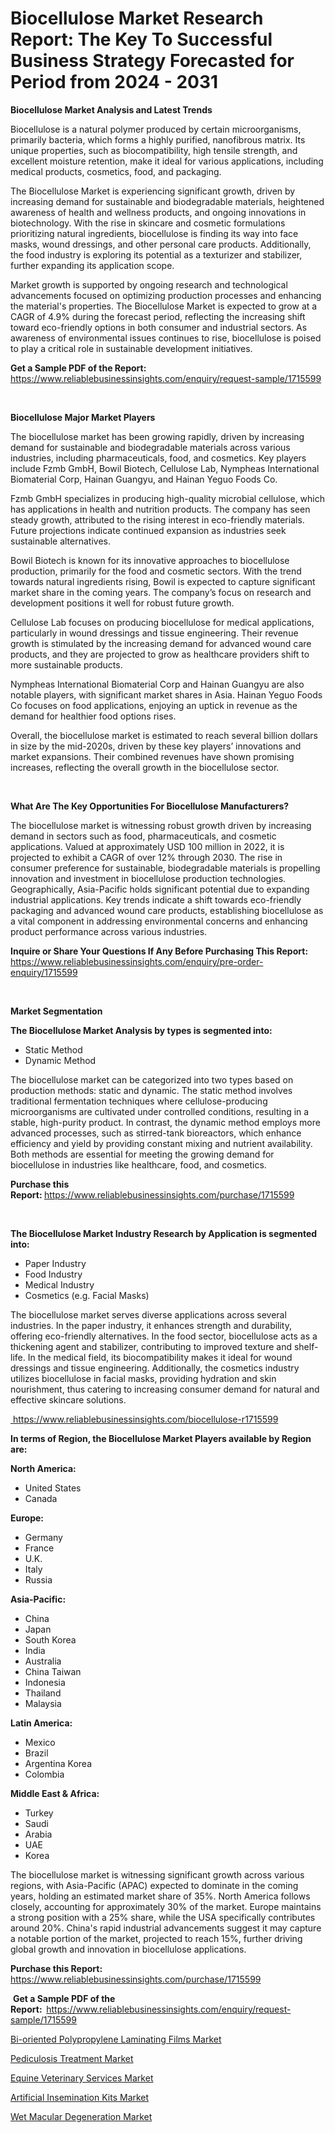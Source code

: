 <p><h1>Biocellulose Market Research Report: The Key To Successful Business Strategy Forecasted for Period from 2024 - 2031</h1></p><p><strong>Biocellulose Market Analysis and Latest Trends</strong></p>
<p><p>Biocellulose is a natural polymer produced by certain microorganisms, primarily bacteria, which forms a highly purified, nanofibrous matrix. Its unique properties, such as biocompatibility, high tensile strength, and excellent moisture retention, make it ideal for various applications, including medical products, cosmetics, food, and packaging. </p><p>The Biocellulose Market is experiencing significant growth, driven by increasing demand for sustainable and biodegradable materials, heightened awareness of health and wellness products, and ongoing innovations in biotechnology. With the rise in skincare and cosmetic formulations prioritizing natural ingredients, biocellulose is finding its way into face masks, wound dressings, and other personal care products. Additionally, the food industry is exploring its potential as a texturizer and stabilizer, further expanding its application scope.</p><p>Market growth is supported by ongoing research and technological advancements focused on optimizing production processes and enhancing the material's properties. The Biocellulose Market is expected to grow at a CAGR of 4.9% during the forecast period, reflecting the increasing shift toward eco-friendly options in both consumer and industrial sectors. As awareness of environmental issues continues to rise, biocellulose is poised to play a critical role in sustainable development initiatives.</p></p>
<p><strong>Get a Sample PDF of the Report:&nbsp;</strong> <a href="https://www.reliablebusinessinsights.com/enquiry/request-sample/1715599?utm_campaign=1588&utm_medium=2&utm_source=Github&utm_content=ia&utm_term=23102024&utm_id=biocellulose">https://www.reliablebusinessinsights.com/enquiry/request-sample/1715599</a></p>
<p>&nbsp;</p>
<p><strong>Biocellulose Major Market Players</strong></p>
<p><p>The biocellulose market has been growing rapidly, driven by increasing demand for sustainable and biodegradable materials across various industries, including pharmaceuticals, food, and cosmetics. Key players include Fzmb GmbH, Bowil Biotech, Cellulose Lab, Nympheas International Biomaterial Corp, Hainan Guangyu, and Hainan Yeguo Foods Co.</p><p>Fzmb GmbH specializes in producing high-quality microbial cellulose, which has applications in health and nutrition products. The company has seen steady growth, attributed to the rising interest in eco-friendly materials. Future projections indicate continued expansion as industries seek sustainable alternatives.</p><p>Bowil Biotech is known for its innovative approaches to biocellulose production, primarily for the food and cosmetic sectors. With the trend towards natural ingredients rising, Bowil is expected to capture significant market share in the coming years. The company’s focus on research and development positions it well for robust future growth.</p><p>Cellulose Lab focuses on producing biocellulose for medical applications, particularly in wound dressings and tissue engineering. Their revenue growth is stimulated by the increasing demand for advanced wound care products, and they are projected to grow as healthcare providers shift to more sustainable products.</p><p>Nympheas International Biomaterial Corp and Hainan Guangyu are also notable players, with significant market shares in Asia. Hainan Yeguo Foods Co focuses on food applications, enjoying an uptick in revenue as the demand for healthier food options rises.</p><p>Overall, the biocellulose market is estimated to reach several billion dollars in size by the mid-2020s, driven by these key players’ innovations and market expansions. Their combined revenues have shown promising increases, reflecting the overall growth in the biocellulose sector.</p></p>
<p>&nbsp;</p>
<p><strong>What Are The Key Opportunities For Biocellulose Manufacturers?</strong></p>
<p><p>The biocellulose market is witnessing robust growth driven by increasing demand in sectors such as food, pharmaceuticals, and cosmetic applications. Valued at approximately USD 100 million in 2022, it is projected to exhibit a CAGR of over 12% through 2030. The rise in consumer preference for sustainable, biodegradable materials is propelling innovation and investment in biocellulose production technologies. Geographically, Asia-Pacific holds significant potential due to expanding industrial applications. Key trends indicate a shift towards eco-friendly packaging and advanced wound care products, establishing biocellulose as a vital component in addressing environmental concerns and enhancing product performance across various industries.</p></p>
<p><strong>Inquire or Share Your Questions If Any Before Purchasing This Report:</strong> <a href="https://www.reliablebusinessinsights.com/enquiry/pre-order-enquiry/1715599?utm_campaign=1588&utm_medium=2&utm_source=Github&utm_content=ia&utm_term=23102024&utm_id=biocellulose">https://www.reliablebusinessinsights.com/enquiry/pre-order-enquiry/1715599</a></p>
<p>&nbsp;</p>
<p><strong>Market Segmentation</strong></p>
<p><strong>The Biocellulose Market Analysis by types is segmented into:</strong></p>
<p><ul><li>Static Method</li><li>Dynamic Method</li></ul></p>
<p><p>The biocellulose market can be categorized into two types based on production methods: static and dynamic. The static method involves traditional fermentation techniques where cellulose-producing microorganisms are cultivated under controlled conditions, resulting in a stable, high-purity product. In contrast, the dynamic method employs more advanced processes, such as stirred-tank bioreactors, which enhance efficiency and yield by providing constant mixing and nutrient availability. Both methods are essential for meeting the growing demand for biocellulose in industries like healthcare, food, and cosmetics.</p></p>
<p><strong>Purchase this Report:&nbsp;</strong><a href="https://www.reliablebusinessinsights.com/purchase/1715599?utm_campaign=1588&utm_medium=2&utm_source=Github&utm_content=ia&utm_term=23102024&utm_id=biocellulose">https://www.reliablebusinessinsights.com/purchase/1715599</a></p>
<p>&nbsp;</p>
<p><strong>The Biocellulose Market Industry Research by Application is segmented into:</strong></p>
<p><ul><li>Paper Industry</li><li>Food Industry</li><li>Medical Industry</li><li>Cosmetics (e.g. Facial Masks)</li></ul></p>
<p><p>The biocellulose market serves diverse applications across several industries. In the paper industry, it enhances strength and durability, offering eco-friendly alternatives. In the food sector, biocellulose acts as a thickening agent and stabilizer, contributing to improved texture and shelf-life. In the medical field, its biocompatibility makes it ideal for wound dressings and tissue engineering. Additionally, the cosmetics industry utilizes biocellulose in facial masks, providing hydration and skin nourishment, thus catering to increasing consumer demand for natural and effective skincare solutions.</p></p>
<p><a href="https://www.reliablebusinessinsights.com/biocellulose-r1715599?utm_campaign=1588&utm_medium=2&utm_source=Github&utm_content=ia&utm_term=23102024&utm_id=biocellulose">&nbsp;https://www.reliablebusinessinsights.com/biocellulose-r1715599</a></p>
<p><strong>In terms of Region, the Biocellulose Market Players available by Region are:</strong></p>
<p>
    <p> <strong> North America: </strong>
        <ul>
            <li>United States</li>
            <li>Canada</li>
        </ul>
        </p> 
    <p> <strong> Europe: </strong>
        <ul>
            <li>Germany</li>
            <li>France</li>
            <li>U.K.</li>
            <li>Italy</li>
            <li>Russia</li>
        </ul>
        </p> 
    <p> <strong> Asia-Pacific: </strong>
        <ul>
            <li>China</li>
            <li>Japan</li>
            <li>South Korea</li>
            <li>India</li>
            <li>Australia</li>
            <li>China Taiwan</li>
            <li>Indonesia</li>
            <li>Thailand</li>
            <li>Malaysia</li>
        </ul>
        </p> 
    <p> <strong> Latin America: </strong>
        <ul>
            <li>Mexico</li>
            <li>Brazil</li>
            <li>Argentina Korea</li>
            <li>Colombia</li>
        </ul>
        </p> 
    <p> <strong> Middle East & Africa: </strong>
        <ul>
            <li>Turkey</li>
            <li>Saudi</li>
            <li>Arabia</li>
            <li>UAE</li>
            <li>Korea</li>
        </ul>
    </p>
    </p>
<p><p>The biocellulose market is witnessing significant growth across various regions, with Asia-Pacific (APAC) expected to dominate in the coming years, holding an estimated market share of 35%. North America follows closely, accounting for approximately 30% of the market. Europe maintains a strong position with a 25% share, while the USA specifically contributes around 20%. China's rapid industrial advancements suggest it may capture a notable portion of the market, projected to reach 15%, further driving global growth and innovation in biocellulose applications.</p></p>
<p><strong>Purchase this Report: </strong><a href="https://www.reliablebusinessinsights.com/purchase/1715599?utm_campaign=1588&utm_medium=2&utm_source=Github&utm_content=ia&utm_term=23102024&utm_id=biocellulose">https://www.reliablebusinessinsights.com/purchase/1715599</a></p>
<p>&nbsp;<strong>Get a Sample PDF of the Report:&nbsp;&nbsp;</strong><a href="https://www.reliablebusinessinsights.com/enquiry/request-sample/1715599?utm_campaign=1588&utm_medium=2&utm_source=Github&utm_content=ia&utm_term=23102024&utm_id=biocellulose">https://www.reliablebusinessinsights.com/enquiry/request-sample/1715599</a></p>
<p><strong></strong></p>
<p><p><a href="https://github.com/mauripalmi/Market-Research-Report-List-5/blob/main/bi-oriented-polypropylene-laminating-films-market.md?utm_campaign=1588&utm_medium=2&utm_source=Github&utm_content=ia&utm_term=23102024&utm_id=biocellulose">Bi-oriented Polypropylene Laminating Films Market</a></p><p><a href="https://www.linkedin.com/pulse/pediculosis-treatment-market-segmentation-geographical-regions-4orke?utm_campaign=1588&utm_medium=2&utm_source=Github&utm_content=ia&utm_term=23102024&utm_id=biocellulose">Pediculosis Treatment Market</a></p><p><a href="https://www.linkedin.com/pulse/global-equine-veterinary-services-market-trends-analysis-future-7x8ge?utm_campaign=1588&utm_medium=2&utm_source=Github&utm_content=ia&utm_term=23102024&utm_id=biocellulose">Equine Veterinary Services Market</a></p><p><a href="https://www.linkedin.com/pulse/booming-artificial-insemination-kits-market-sector-analysis-nt8ae?utm_campaign=1588&utm_medium=2&utm_source=Github&utm_content=ia&utm_term=23102024&utm_id=biocellulose">Artificial Insemination Kits Market</a></p><p><a href="https://www.linkedin.com/pulse/competitive-intelligence-wet-macular-degeneration-market-key-unrbe?utm_campaign=1588&utm_medium=2&utm_source=Github&utm_content=ia&utm_term=23102024&utm_id=biocellulose">Wet Macular Degeneration Market</a></p></p>
